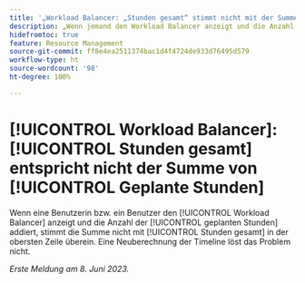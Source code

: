 ```yaml
---
title: '„Workload Balancer: „Stunden gesamt“ stimmt nicht mit der Summe der geplanten Stunden überein“'
description: „Wenn jemand den Workload Balancer anzeigt und die Anzahl der geplanten Stunden addiert, stimmt die Summe nicht mit „Stunden gesamt“ in der obersten Zeile überein. Eine Neuberechnung der Timeline löst das Problem nicht.“
hidefromtoc: true
feature: Resource Management
source-git-commit: ff8e4ea2511374bac1d4f4724de933d76495d579
workflow-type: ht
source-wordcount: '98'
ht-degree: 100%

---
```



# [!UICONTROL Workload Balancer]: [!UICONTROL Stunden gesamt] entspricht nicht der Summe von [!UICONTROL Geplante Stunden]

Wenn eine Benutzerin bzw. ein Benutzer den [!UICONTROL Workload Balancer] anzeigt und die Anzahl der [!UICONTROL geplanten Stunden] addiert, stimmt die Summe nicht mit [!UICONTROL Stunden gesamt] in der obersten Zeile überein. Eine Neuberechnung der Timeline löst das Problem nicht.

_Erste Meldung am 8. Juni 2023._

